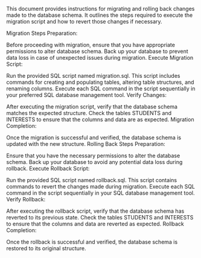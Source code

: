 This document provides instructions for migrating and rolling back changes made to the database schema. It outlines the steps required to execute the migration script and how to revert those changes if necessary.

Migration Steps
Preparation:

Before proceeding with migration, ensure that you have appropriate permissions to alter database schema.
Back up your database to prevent data loss in case of unexpected issues during migration.
Execute Migration Script:

Run the provided SQL script named migration.sql.
This script includes commands for creating and populating tables, altering table structures, and renaming columns.
Execute each SQL command in the script sequentially in your preferred SQL database management tool.
Verify Changes:

After executing the migration script, verify that the database schema matches the expected structure.
Check the tables STUDENTS and INTERESTS to ensure that the columns and data are as expected.
Migration Completion:

Once the migration is successful and verified, the database schema is updated with the new structure.
Rolling Back Steps
Preparation:

Ensure that you have the necessary permissions to alter the database schema.
Back up your database to avoid any potential data loss during rollback.
Execute Rollback Script:

Run the provided SQL script named rollback.sql.
This script contains commands to revert the changes made during migration.
Execute each SQL command in the script sequentially in your SQL database management tool.
Verify Rollback:

After executing the rollback script, verify that the database schema has reverted to its previous state.
Check the tables STUDENTS and INTERESTS to ensure that the columns and data are reverted as expected.
Rollback Completion:

Once the rollback is successful and verified, the database schema is restored to its original structure.